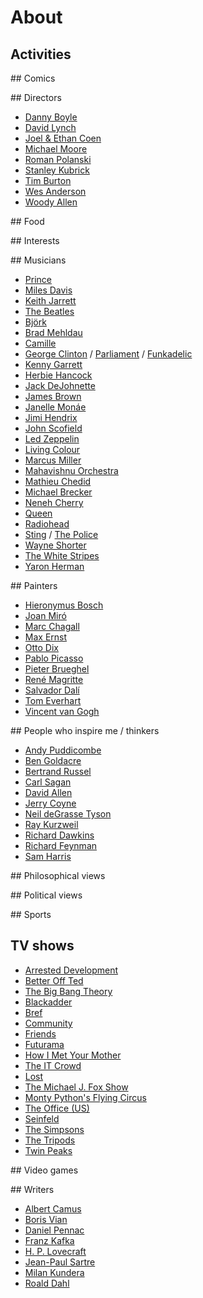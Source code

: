 # About

## Activities

## Comics

## Directors

* [Danny Boyle](https://en.wikipedia.org/wiki/Danny_Boyle)
* [David Lynch](https://en.wikipedia.org/wiki/David_Lynch)
* [Joel & Ethan Coen](https://en.wikipedia.org/wiki/Coen_brothers)
* [Michael Moore](https://en.wikipedia.org/wiki/Michael_Moore)
* [Roman Polanski](https://en.wikipedia.org/wiki/Roman_Polanski)
* [Stanley Kubrick](https://en.wikipedia.org/wiki/Stanley_Kubrick)
* [Tim Burton](https://en.wikipedia.org/wiki/Tim_Burton)
* [Wes Anderson](https://en.wikipedia.org/wiki/Wes_Anderson)
* [Woody Allen](https://en.wikipedia.org/wiki/Woody_Allen)

## Food

## Interests

## Musicians

* [Prince](https://en.wikipedia.org/wiki/Prince_(musician))
* [Miles Davis](https://en.wikipedia.org/wiki/Miles_Davis)
* [Keith Jarrett](https://en.wikipedia.org/wiki/Keith_Jarrett)
* [The Beatles](https://en.wikipedia.org/wiki/The_Beatles)
* [Björk](https://en.wikipedia.org/wiki/Bj%C3%B6rk)
* [Brad Mehldau](https://en.wikipedia.org/wiki/Brad_Mehldau)
* [Camille](https://en.wikipedia.org/wiki/Camille_(singer))
* [George Clinton](https://en.wikipedia.org/wiki/George_Clinton_(musician)) / [Parliament](https://en.wikipedia.org/wiki/Parliament_(band)) / [Funkadelic](https://en.wikipedia.org/wiki/Funkadelic)
* [Kenny Garrett](https://en.wikipedia.org/wiki/Kenny_Garrett)
* [Herbie Hancock](https://en.wikipedia.org/wiki/Herbie_Hancock)
* [Jack DeJohnette](https://en.wikipedia.org/wiki/Jack_DeJohnette)
* [James Brown](https://en.wikipedia.org/wiki/James_Brown)
* [Janelle Monáe](https://en.wikipedia.org/wiki/Janelle_Mon%C3%A1e)
* [Jimi Hendrix](https://en.wikipedia.org/wiki/Jimi_Hendrix)
* [John Scofield](https://en.wikipedia.org/wiki/John_Scofield)
* [Led Zeppelin](https://en.wikipedia.org/wiki/Led_Zeppelin)
* [Living Colour](https://en.wikipedia.org/wiki/Living_Colour)
* [Marcus Miller](https://en.wikipedia.org/wiki/Marcus_Miller)
* [Mahavishnu Orchestra](https://en.wikipedia.org/wiki/Mahavishnu_Orchestra)
* [Mathieu Chedid](https://en.wikipedia.org/wiki/Mathieu_Chedid)
* [Michael Brecker](https://en.wikipedia.org/wiki/Michael_Brecker)
* [Neneh Cherry](https://en.wikipedia.org/wiki/Neneh_Cherry)
* [Queen](https://en.wikipedia.org/wiki/Queen_(band))
* [Radiohead](https://en.wikipedia.org/wiki/Radiohead)
* [Sting](https://en.wikipedia.org/wiki/Sting_(musician)) / [The Police](https://en.wikipedia.org/wiki/The_Police)
* [Wayne Shorter](https://en.wikipedia.org/wiki/Wayne_Shorter)
* [The White Stripes](https://en.wikipedia.org/wiki/The_White_Stripes)
* [Yaron Herman](https://en.wikipedia.org/wiki/Yaron_Herman)

## Painters

* [Hieronymus Bosch](https://en.wikipedia.org/wiki/Hieronymus_Bosch)
* [Joan Miró](https://en.wikipedia.org/wiki/Joan_Mir%C3%B3)
* [Marc Chagall](https://en.wikipedia.org/wiki/Marc_Chagall)
* [Max Ernst](https://en.wikipedia.org/wiki/Max_Ernst)
* [Otto Dix](https://en.wikipedia.org/wiki/Otto_Dix)
* [Pablo Picasso](https://en.wikipedia.org/wiki/Pablo_Picasso)
* [Pieter Brueghel](https://en.wikipedia.org/wiki/Pieter_Brueghel_the_Elder)
* [René Magritte](https://en.wikipedia.org/wiki/Ren%C3%A9_Magritte)
* [Salvador Dalí](https://en.wikipedia.org/wiki/Salvador_Dal%C3%AD)
* [Tom Everhart](https://en.wikipedia.org/wiki/Tom_Everhart)
* [Vincent van Gogh](https://en.wikipedia.org/wiki/Vincent_van_Gogh)

## People who inspire me / thinkers

* [Andy Puddicombe](https://en.wikipedia.org/wiki/Andy_Puddicombe)
* [Ben Goldacre](https://en.wikipedia.org/wiki/Ben_Goldacre)
* [Bertrand Russel](https://en.wikipedia.org/wiki/Bertrand_Russel)
* [Carl Sagan](https://en.wikipedia.org/wiki/Carl_Sagan)
* [David Allen](https://en.wikipedia.org/wiki/David_Allen_(author))
* [Jerry Coyne](https://en.wikipedia.org/wiki/Jerry_Coyne)
* [Neil deGrasse Tyson](https://en.wikipedia.org/wiki/Neil_deGrasse_Tyson)
* [Ray Kurzweil](https://en.wikipedia.org/wiki/Ray_Kurzweil)
* [Richard Dawkins](https://en.wikipedia.org/wiki/Richard_Dawkins)
* [Richard Feynman](https://en.wikipedia.org/wiki/Richard_Feynman)
* [Sam Harris](https://en.wikipedia.org/wiki/Sam_Harris_(author))

## Philosophical views

## Political views

## Sports

## TV shows

* [Arrested Development](https://en.wikipedia.org/wiki/Arrested_Development_(TV_series))
* [Better Off Ted](https://en.wikipedia.org/wiki/Better_Off_Ted)
* [The Big Bang Theory](https://en.wikipedia.org/wiki/The_Big_Bang_Theory)
* [Blackadder](https://en.wikipedia.org/wiki/Blackadder)
* [Bref](https://en.wikipedia.org/wiki/Bref)
* [Community](https://en.wikipedia.org/wiki/Community_(TV_series))
* [Friends](https://en.wikipedia.org/wiki/Friends)
* [Futurama](https://en.wikipedia.org/wiki/Futurama)
* [How I Met Your Mother](https://en.wikipedia.org/wiki/How_I_Met_Your_Mother)
* [The IT Crowd](https://en.wikipedia.org/wiki/The_IT_Crowd)
* [Lost](https://en.wikipedia.org/wiki/Lost_(TV_series))
* [The Michael J. Fox Show](https://en.wikipedia.org/wiki/The_Michael_J._Fox_Show)
* [Monty Python's Flying Circus](https://en.wikipedia.org/wiki/Monty_Python%27s_Flying_Circus)
* [The Office (US)](https://en.wikipedia.org/wiki/The_Office_(U.S._TV_series))
* [Seinfeld](https://en.wikipedia.org/wiki/Seinfeld)
* [The Simpsons](https://en.wikipedia.org/wiki/The_Simpsons)
* [The Tripods](https://en.wikipedia.org/wiki/The_Tripods_(TV_series))
* [Twin Peaks](https://en.wikipedia.org/wiki/Twin_Peaks)

## Video games

## Writers

* [Albert Camus](https://en.wikipedia.org/wiki/Albert_Camus)
* [Boris Vian](https://en.wikipedia.org/wiki/Boris_Vian)
* [Daniel Pennac](https://en.wikipedia.org/wiki/Daniel_Pennac)
* [Franz Kafka](https://en.wikipedia.org/wiki/Franz_Kafka)
* [H. P. Lovecraft](https://en.wikipedia.org/wiki/H._P._Lovecraft)
* [Jean-Paul Sartre](https://en.wikipedia.org/wiki/Jean-Paul_Sartre)
* [Milan Kundera](https://en.wikipedia.org/wiki/Milan_Kundera)
* [Roald Dahl](https://en.wikipedia.org/wiki/Roald_Dahl)
